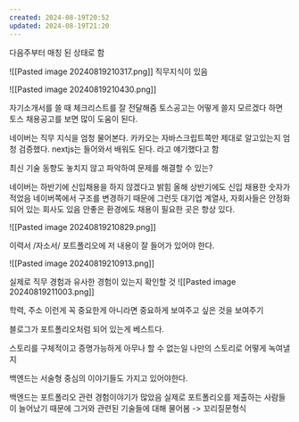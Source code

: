 ```yaml
---
created: 2024-08-19T20:52
updated: 2024-08-19T21:20
---
```



다음주부터 매칭 된 상태로 함

![[Pasted image 20240819210317.png]]
직무지식이 있음

![[Pasted image 20240819210430.png]]

자기소개서를 쓸 때 체크리스트를 잘 전달해줌 토스공고는
어떻게 쓸지 모르겠다 하면 토스 채용공고를 보면 많이 도움이 된다. 

네이버는 직무 지식을 엄청 물어본다.
카카오는 자바스크립트쪽만 제대로 알고있는지 엄청 검증했다. nextjs는 들어와서 배워도 된다. 라고 얘기했다고 함

최신 기술 동향도 놓치지 않고 파악하여 문제를 해결할 수 있는?

네이버는 하반기에 신입채용을 하지 않겠다고 밝힘
올해 상반기에도 신입 채용한 숫자가 적었음 네이버쪽에서 구조를 변경하기 때문에 그런듯
대기업 계열사, 자회사들은 안정화되어 있는 회사도 있음
안좋은 환경에도 채용이 필요한 곳은 항상 있다.

![[Pasted image 20240819210829.png]]

이력서 /자소서/ 포트폴리오에 저 내용이 잘 들어가 있어야 한다.

![[Pasted image 20240819210913.png]]

실제로 직무 경험과 유사한 경험이 있는지 확인할 것
![[Pasted image 20240819211003.png]]

학력, 주소 이런게 꼭 중요한게 아니라면 중요하게 보여주고 싶은 것을 보여주기

블로그가 포트폴리오처럼 되어 있는게 베스트다.


스토리를 구체적이고 증명가능하게 아무나 할 수 없는일 나만의 스토리로 어떻게 녹여낼지

백엔드는 서술형 중심의 이야기들도 가지고 있어야한다.

백엔드는 포트폴리오 관련 경험이야기가 많았음
실제로 포트폴리오를 제출하는 사람들이 늘어났기 때문에 그거와 관련된 기술들에 대해 물어봄 -> 꼬리질문형식


